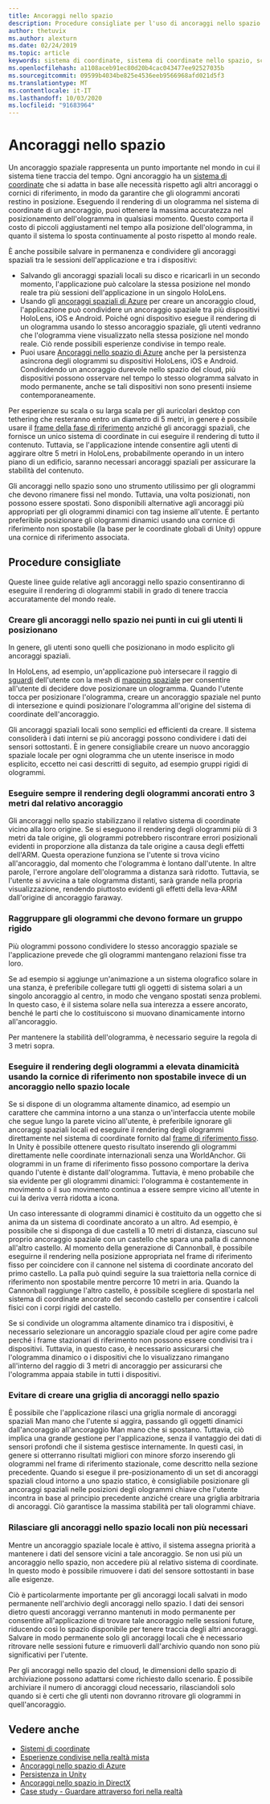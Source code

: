 ```yaml
---
title: Ancoraggi nello spazio
description: Procedure consigliate per l'uso di ancoraggi nello spazio per il rendering di ologrammi stabili.
author: thetuvix
ms.author: alexturn
ms.date: 02/24/2019
ms.topic: article
keywords: sistema di coordinate, sistema di coordinate nello spazio, scala del mondo, mondo, scala, posizione, orientamento, ancoraggio, ancoraggio nello spazio, vincolato al mondo, vincolo con il mondo, persistenza, condivisione
ms.openlocfilehash: a1108aceb91ec80d20b4cac043477ee92527035b
ms.sourcegitcommit: 09599b4034be825e4536eeb9566968afd021d5f3
ms.translationtype: MT
ms.contentlocale: it-IT
ms.lasthandoff: 10/03/2020
ms.locfileid: "91683964"
---
```

# <a name="spatial-anchors"></a>Ancoraggi nello spazio

Un ancoraggio spaziale rappresenta un punto importante nel mondo in cui il sistema tiene traccia del tempo. Ogni ancoraggio ha un [sistema di coordinate](coordinate-systems.md) che si adatta in base alle necessità rispetto agli altri ancoraggi o cornici di riferimento, in modo da garantire che gli ologrammi ancorati restino in posizione.  Eseguendo il rendering di un ologramma nel sistema di coordinate di un ancoraggio, puoi ottenere la massima accuratezza nel posizionamento dell'ologramma in qualsiasi momento. Questo comporta il costo di piccoli aggiustamenti nel tempo alla posizione dell'ologramma, in quanto il sistema lo sposta continuamente al posto rispetto al mondo reale.

È anche possibile salvare in permanenza e condividere gli ancoraggi spaziali tra le sessioni dell'applicazione e tra i dispositivi:
* Salvando gli ancoraggi spaziali locali su disco e ricaricarli in un secondo momento, l'applicazione può calcolare la stessa posizione nel mondo reale tra più sessioni dell'applicazione in un singolo HoloLens.
* Usando gli <a href="https://docs.microsoft.com/azure/spatial-anchors/overview" target="_blank">ancoraggi spaziali di Azure</a> per creare un ancoraggio cloud, l'applicazione può condividere un ancoraggio spaziale tra più dispositivi HoloLens, iOS e Android. Poiché ogni dispositivo esegue il rendering di un ologramma usando lo stesso ancoraggio spaziale, gli utenti vedranno che l'ologramma viene visualizzato nella stessa posizione nel mondo reale. Ciò rende possibili esperienze condivise in tempo reale.
* Puoi usare <a href="https://docs.microsoft.com/azure/spatial-anchors/overview" target="_blank">Ancoraggi nello spazio di Azure</a> anche per la persistenza asincrona degli ologrammi su dispositivi HoloLens, iOS e Android. Condividendo un ancoraggio durevole nello spazio del cloud, più dispositivi possono osservare nel tempo lo stesso ologramma salvato in modo permanente, anche se tali dispositivi non sono presenti insieme contemporaneamente.

Per esperienze su scala o su larga scala per gli auricolari desktop con tethering che resteranno entro un diametro di 5 metri, in genere è possibile usare il [frame della fase di riferimento](coordinate-systems.md#stage-frame-of-reference) anziché gli ancoraggi spaziali, che fornisce un unico sistema di coordinate in cui eseguire il rendering di tutto il contenuto. Tuttavia, se l'applicazione intende consentire agli utenti di aggirare oltre 5 metri in HoloLens, probabilmente operando in un intero piano di un edificio, saranno necessari ancoraggi spaziali per assicurare la stabilità del contenuto.

Gli ancoraggi nello spazio sono uno strumento utilissimo per gli ologrammi che devono rimanere fissi nel mondo. Tuttavia, una volta posizionati, non possono essere spostati. Sono disponibili alternative agli ancoraggi più appropriati per gli ologrammi dinamici con tag insieme all'utente. È pertanto preferibile posizionare gli ologrammi dinamici usando una cornice di riferimento non spostabile (la base per le coordinate globali di Unity) oppure una cornice di riferimento associata.

## <a name="best-practices"></a>Procedure consigliate

Queste linee guide relative agli ancoraggi nello spazio consentiranno di eseguire il rendering di ologrammi stabili in grado di tenere traccia accuratamente del mondo reale.

### <a name="create-spatial-anchors-where-users-place-them"></a>Creare gli ancoraggi nello spazio nei punti in cui gli utenti li posizionano

In genere, gli utenti sono quelli che posizionano in modo esplicito gli ancoraggi spaziali.

In HoloLens, ad esempio, un'applicazione può intersecare il raggio di [sguardi](gaze-and-commit.md) dell'utente con la mesh di [mapping spaziale](spatial-mapping.md) per consentire all'utente di decidere dove posizionare un ologramma. Quando l'utente tocca per posizionare l'ologramma, creare un ancoraggio spaziale nel punto di intersezione e quindi posizionare l'ologramma all'origine del sistema di coordinate dell'ancoraggio.

Gli ancoraggi spaziali locali sono semplici ed efficienti da creare. Il sistema consoliderà i dati interni se più ancoraggi possono condividere i dati dei sensori sottostanti. È in genere consigliabile creare un nuovo ancoraggio spaziale locale per ogni ologramma che un utente inserisce in modo esplicito, eccetto nei casi descritti di seguito, ad esempio gruppi rigidi di ologrammi.

### <a name="always-render-anchored-holograms-within-3-meters-of-their-anchor"></a>Eseguire sempre il rendering degli ologrammi ancorati entro 3 metri dal relativo ancoraggio

Gli ancoraggi nello spazio stabilizzano il relativo sistema di coordinate vicino alla loro origine. Se si eseguono il rendering degli ologrammi più di 3 metri da tale origine, gli ologrammi potrebbero riscontrare errori posizionali evidenti in proporzione alla distanza da tale origine a causa degli effetti dell'ARM. Questa operazione funziona se l'utente si trova vicino all'ancoraggio, dal momento che l'ologramma è lontano dall'utente. In altre parole, l'errore angolare dell'ologramma a distanza sarà ridotto. Tuttavia, se l'utente si avvicina a tale ologramma distanti, sarà grande nella propria visualizzazione, rendendo piuttosto evidenti gli effetti della leva-ARM dall'origine di ancoraggio faraway.

### <a name="group-holograms-that-should-form-a-rigid-cluster"></a>Raggruppare gli ologrammi che devono formare un gruppo rigido

Più ologrammi possono condividere lo stesso ancoraggio spaziale se l'applicazione prevede che gli ologrammi mantengano relazioni fisse tra loro.

Se ad esempio si aggiunge un'animazione a un sistema olografico solare in una stanza, è preferibile collegare tutti gli oggetti di sistema solari a un singolo ancoraggio al centro, in modo che vengano spostati senza problemi. In questo caso, è il sistema solare nella sua interezza a essere ancorato, benché le parti che lo costituiscono si muovano dinamicamente intorno all'ancoraggio.

Per mantenere la stabilità dell'ologramma, è necessario seguire la regola di 3 metri sopra.

### <a name="render-highly-dynamic-holograms-using-the-stationary-frame-of-reference-instead-of-a-local-spatial-anchor"></a>Eseguire il rendering degli ologrammi a elevata dinamicità usando la cornice di riferimento non spostabile invece di un ancoraggio nello spazio locale

Se si dispone di un ologramma altamente dinamico, ad esempio un carattere che cammina intorno a una stanza o un'interfaccia utente mobile che segue lungo la parete vicino all'utente, è preferibile ignorare gli ancoraggi spaziali locali ed eseguire il rendering degli ologrammi direttamente nel sistema di coordinate fornito dal [frame di riferimento fisso](coordinate-systems.md#stationary-frame-of-reference). In Unity è possibile ottenere questo risultato inserendo gli ologrammi direttamente nelle coordinate internazionali senza una WorldAnchor. Gli ologrammi in un frame di riferimento fisso possono comportare la deriva quando l'utente è distante dall'ologramma. Tuttavia, è meno probabile che sia evidente per gli ologrammi dinamici: l'ologramma è costantemente in movimento o il suo movimento continua a essere sempre vicino all'utente in cui la deriva verrà ridotta a icona.

Un caso interessante di ologrammi dinamici è costituito da un oggetto che si anima da un sistema di coordinate ancorato a un altro. Ad esempio, è possibile che si disponga di due castelli a 10 metri di distanza, ciascuno sul proprio ancoraggio spaziale con un castello che spara una palla di cannone all'altro castello. Al momento della generazione di Cannonball, è possibile eseguirne il rendering nella posizione appropriata nel frame di riferimento fisso per coincidere con il cannone nel sistema di coordinate ancorato del primo castello. La palla può quindi seguire la sua traiettoria nella cornice di riferimento non spostabile mentre percorre 10 metri in aria. Quando la Cannonball raggiunge l'altro castello, è possibile scegliere di spostarla nel sistema di coordinate ancorato del secondo castello per consentire i calcoli fisici con i corpi rigidi del castello.

Se si condivide un ologramma altamente dinamico tra i dispositivi, è necessario selezionare un ancoraggio spaziale cloud per agire come padre perché i frame stazionari di riferimento non possono essere condivisi tra i dispositivi.  Tuttavia, in questo caso, è necessario assicurarsi che l'ologramma dinamico o i dispositivi che lo visualizzano rimangano all'interno del raggio di 3 metri di ancoraggio per assicurarsi che l'ologramma appaia stabile in tutti i dispositivi.

### <a name="avoid-creating-a-grid-of-spatial-anchors"></a>Evitare di creare una griglia di ancoraggi nello spazio

È possibile che l'applicazione rilasci una griglia normale di ancoraggi spaziali Man mano che l'utente si aggira, passando gli oggetti dinamici dall'ancoraggio all'ancoraggio Man mano che si spostano. Tuttavia, ciò implica una grande gestione per l'applicazione, senza il vantaggio dei dati di sensori profondi che il sistema gestisce internamente. In questi casi, in genere si otterranno risultati migliori con minore sforzo inserendo gli ologrammi nel frame di riferimento stazionale, come descritto nella sezione precedente.
Quando si esegue il pre-posizionamento di un set di ancoraggi spaziali cloud intorno a uno spazio statico, è consigliabile posizionare gli ancoraggi spaziali nelle posizioni degli ologrammi chiave che l'utente incontra in base al principio precedente anziché creare una griglia arbitraria di ancoraggi. Ciò garantisce la massima stabilità per tali ologrammi chiave.

### <a name="release-local-spatial-anchors-you-no-longer-need"></a>Rilasciare gli ancoraggi nello spazio locali non più necessari

Mentre un ancoraggio spaziale locale è attivo, il sistema assegna priorità a mantenere i dati del sensore vicini a tale ancoraggio. Se non usi più un ancoraggio nello spazio, non accedere più al relativo sistema di coordinate. In questo modo è possibile rimuovere i dati del sensore sottostanti in base alle esigenze.

Ciò è particolarmente importante per gli ancoraggi locali salvati in modo permanente nell'archivio degli ancoraggi nello spazio. I dati dei sensori dietro questi ancoraggi verranno mantenuti in modo permanente per consentire all'applicazione di trovare tale ancoraggio nelle sessioni future, riducendo così lo spazio disponibile per tenere traccia degli altri ancoraggi. Salvare in modo permanente solo gli ancoraggi locali che è necessario ritrovare nelle sessioni future e rimuoverli dall'archivio quando non sono più significativi per l'utente.

Per gli ancoraggi nello spazio del cloud, le dimensioni dello spazio di archiviazione possono adattarsi come richiesto dallo scenario. È possibile archiviare il numero di ancoraggi cloud necessario, rilasciandoli solo quando si è certi che gli utenti non dovranno ritrovare gli ologrammi in quell'ancoraggio.

## <a name="see-also"></a>Vedere anche
* [Sistemi di coordinate](coordinate-systems.md)
* [Esperienze condivise nella realtà mista](../develop/platform-capabilities-and-apis/shared-experiences-in-mixed-reality.md)
* <a href="https://docs.microsoft.com/azure/spatial-anchors" target="_blank">Ancoraggi nello spazio di Azure</a>
* [Persistenza in Unity](../develop/unity/persistence-in-unity.md)
* [Ancoraggi nello spazio in DirectX](../develop/native/coordinate-systems-in-directx.md#place-holograms-in-the-world-using-spatial-anchors)
* [Case study - Guardare attraverso fori nella realtà](../out-of-scope/case-study-looking-through-holes-in-your-reality.md)
